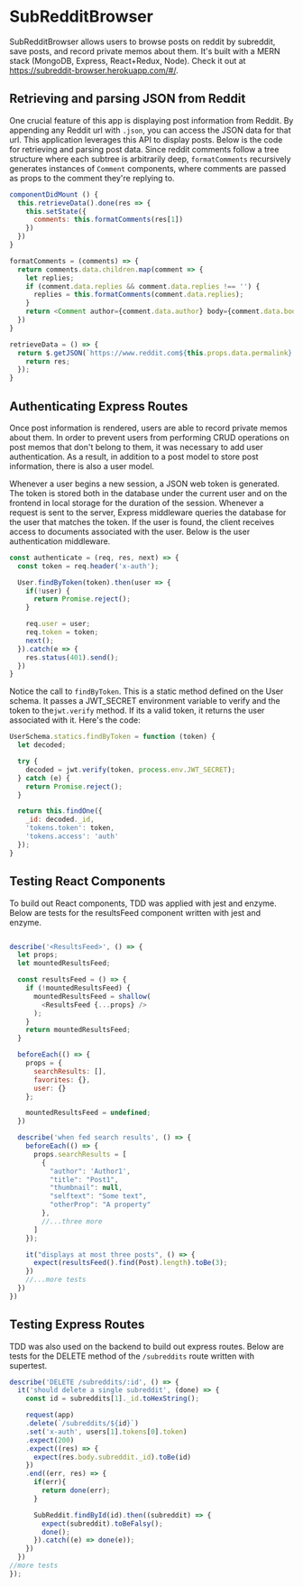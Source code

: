 # SubRedditBrowser

 SubRedditBrowser allows users to browse posts on reddit by subreddit, save posts, and record private memos about them. It's built with a MERN stack (MongoDB, Express, React+Redux, Node). Check it out at https://subreddit-browser.herokuapp.com/#/.

## Retrieving and parsing JSON from Reddit

 One crucial feature of this app is displaying post information from Reddit. By appending any Reddit url with `.json`, you can access the JSON data for that url. This application leverages this API to display posts. Below is the code for retrieving and parsing post data. Since reddit comments follow a tree structure where each subtree is arbitrarily deep, `formatComments` recursively generates instances of `Comment` components, where comments are passed as props to the comment they're replying to.

 ```javascript
 componentDidMount () {
   this.retrieveData().done(res => {
     this.setState({
       comments: this.formatComments(res[1])
     })
   })
 }

 formatComments = (comments) => {
   return comments.data.children.map(comment => {
     let replies;
     if (comment.data.replies && comment.data.replies !== '') {
       replies = this.formatComments(comment.data.replies);
     }
     return <Comment author={comment.data.author} body={comment.data.body} replies={replies} />
   })
 }

 retrieveData = () => {
   return $.getJSON(`https://www.reddit.com${this.props.data.permalink}.json`, res => {
     return res;
   });
 }
 ```

## Authenticating Express Routes

 Once post information is rendered, users are able to record private memos about them. In order to prevent users from performing CRUD operations on post memos that don't belong to them, it was necessary to add user authentication. As a result, in addition to a post model to store post information, there is also a user model.

 Whenever a user begins a new session, a JSON web token is generated. The token is stored both in the database under the current user and on the frontend in local storage for the duration of the session. Whenever a request is sent to the server, Express middleware queries the database for the user that matches the token. If the user is found, the client receives access to documents associated with the user. Below is the user authentication middleware.

 ```javascript
 const authenticate = (req, res, next) => {
   const token = req.header('x-auth');

   User.findByToken(token).then(user => {
     if(!user) {
       return Promise.reject();
     }

     req.user = user;
     req.token = token;
     next();
   }).catch(e => {
     res.status(401).send();
   })
 }
 ```

 Notice the call to `findByToken`. This is a static method defined on the User schema. It passes a JWT_SECRET environment variable to verify and the token to the```jwt.verify``` method. If its a valid token, it returns the user associated with it. Here's the code:

 ```javascript
 UserSchema.statics.findByToken = function (token) {
   let decoded;

   try {
     decoded = jwt.verify(token, process.env.JWT_SECRET);
   } catch (e) {
     return Promise.reject();
   }

   return this.findOne({
     _id: decoded._id,
     'tokens.token': token,
     'tokens.access': 'auth'
   });
 }
 ```

## Testing React Components

  To build out React components, TDD was applied with jest and enzyme. Below are tests for the resultsFeed component written with jest and enzyme.

  ```javascript

  describe('<ResultsFeed>', () => {
    let props;
    let mountedResultsFeed;

    const resultsFeed = () => {
      if (!mountedResultsFeed) {
        mountedResultsFeed = shallow(
          <ResultsFeed {...props} />
        );
      }
      return mountedResultsFeed;
    }

    beforeEach(() => {
      props = {
        searchResults: [],
        favorites: {},
        user: {}
      };

      mountedResultsFeed = undefined;
    })

    describe('when fed search results', () => {
      beforeEach(() => {
        props.searchResults = [
          {
            "author": 'Author1',
            "title": "Post1",
            "thumbnail": null,
            "selftext": "Some text",
            "otherProp": "A property"
          },
          //...three more
        ]
      });

      it("displays at most three posts", () => {
        expect(resultsFeed().find(Post).length).toBe(3);
      })
      //...more tests
    })
  })

  ```

## Testing Express Routes

 TDD was also used on the backend to build out express routes. Below are tests for the DELETE method  of the `/subreddits` route written with supertest.

 ```javascript
 describe('DELETE /subreddits/:id', () => {
   it('should delete a single subreddit', (done) => {
     const id = subreddits[1]._id.toHexString();

     request(app)
     .delete(`/subreddits/${id}`)
     .set('x-auth', users[1].tokens[0].token)
     .expect(200)
     .expect((res) => {
       expect(res.body.subreddit._id).toBe(id)
     })
     .end((err, res) => {
       if(err){
         return done(err);
       }

       SubReddit.findById(id).then((subreddit) => {
         expect(subreddit).toBeFalsy();
         done();
       }).catch((e) => done(e));
     })
   })
//more tests
 });
 ```
